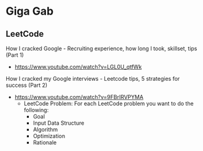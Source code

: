 # Giga Gab

## LeetCode

How I cracked Google - Recruiting experience, how long I took, skillset, tips (Part 1)
- https://www.youtube.com/watch?v=LGL0U_qtfWk

How I cracked my Google interviews - Leetcode tips, 5 strategies for success (Part 2)
- https://www.youtube.com/watch?v=9FBrIRVPYMA
    - LeetCode Problem:
        For each LeetCode problem you want to do the following:
        - Goal
        - Input Data Structure
        - Algorithm
        - Optimization
        - Rationale

